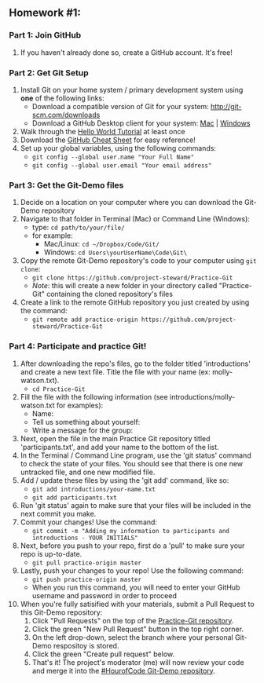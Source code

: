 ##	Homework \#1:

###	Part 1: Join GitHub

1. If you haven't already done so, create a GitHub account. It's free!

###	Part 2: Get Git Setup

1. Install Git on your home system / primary development system using **one** of the following links:
	* Download a compatible version of Git for your system: http://git-scm.com/downloads
	* Download a GitHub Desktop client for your system: [Mac](https://mac.github.com/) | [Windows](https://windows.github.com/)
2. Walk through the [Hello World Tutorial](https://guides.github.com/activities/hello-world/) at least once
3. Download the [GitHub Cheat Sheet](https://services.github.com/on-demand/resources/cheatsheets/) for easy reference!
4. Set up your global variables, using the following commands:
	* ```git config --global user.name "Your Full Name"```
	* ```git config --global user.email "Your email address"```

###	Part 3: Get the Git-Demo files

1. Decide on a location on your computer where you can download the Git-Demo repository
2. Navigate to that folder in Terminal (Mac) or Command Line (Windows):
	* type: ```cd path/to/your/file/```
	* for example: 
		* Mac/Linux: ```cd ~/Dropbox/Code/Git/```
		* Windows: ```cd Users\yourUserName\Code\Git\```
3. Copy the remote Git-Demo repository's code to your computer using ```git clone```:
	* ```git clone https://github.com/project-steward/Practice-Git```
	* _Note_: this will create a new folder in your directory called "Practice-Git" containing the cloned repository's files
4. Create a link to the remote GitHub repository you just created by using the command:
	* ```git remote add practice-origin https://github.com/project-steward/Practice-Git```


###	Part 4: Participate and practice Git!

1. After downloading the repo's files, go to the folder titled 'introductions' and create a new text file. Title the file with your name (ex: molly-watson.txt).
	* ```cd Practice-Git```
2. Fill the file with the following information (see introductions/molly-watson.txt for examples):
	* Name:
	* Tell us something about yourself:
	* Write a message for the group:
3. Next, open the file in the main Practice Git repository titled 'participants.txt', and add your name to the bottom of the list. 
4. In the Terminal / Command Line program, use the 'git status' command to check the state of your files. You should see that there is one new untracked file, and one new modified file.
5. Add / update these files by using the 'git add' command, like so:
	* ```git add introductions/your-name.txt```
	* ```git add participants.txt```
6. Run 'git status' again to make sure that your files will be included in the next commit you make.
7. Commit your changes! Use the command:
	* ```git commit -m "Adding my information to participants and introductions - YOUR INITIALS"```
8. Next, before you push to your repo, first do a 'pull' to make sure your repo is up-to-date.
	* ```git pull practice-origin master```
9. Lastly, push your changes to your repo! Use the following command: 
	* ```git push practice-origin master```
	* When you run this command, you will need to enter your GitHub username and password in order to proceed
10. When you're fully satisified with your materials, submit a Pull Request to this Git-Demo repository:
 	1. Click "Pull Requests" on the top of the [Practice-Git repository](https://github.com/project-steward/Practice-Git).
 	2. Click the green "New Pull Request" button in the top right corner. 
 	3. On the left drop-down, select the branch where your personal Git-Demo respositoy is stored.
 	4. Click the green "Create pull request" below. 
 	5. That's it! The project's moderator (me) will now review your code and merge it into the [#HourofCode Git-Demo repository](https://github.com/project-steward/Practice-Git).

